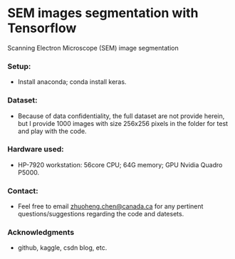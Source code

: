 # SEM images segmentation with Tensorflow
Scanning Electron Microscope (SEM) image segmentation 

### Setup: 

* Install anaconda; conda install keras.


### Dataset: 

* Because of data confidentiality, the full dataset are not provide herein, but I provide 1000 images with size 256x256 pixels in the folder for test and play with the code.


### Hardware used: 

* HP-7920 workstation: 56core CPU; 64G memory; GPU Nvidia Quadro P5000.


### Contact: 

* Feel free to email zhuoheng.chen@canada.ca for any pertinent questions/suggestions regarding the code and datesets.

### Acknowledgments
* github, kaggle, csdn blog, etc.
